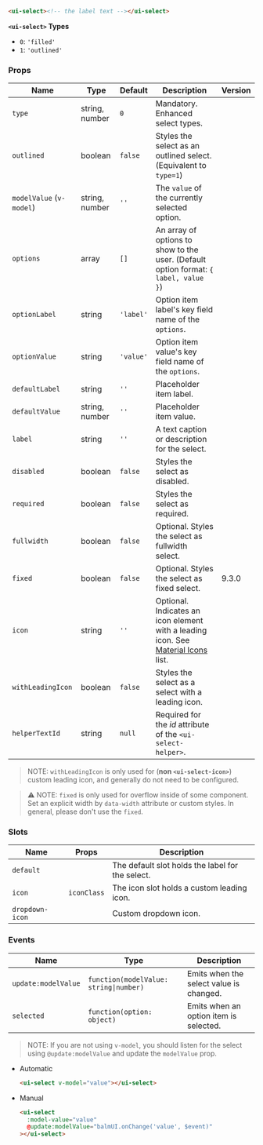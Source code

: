 ```html
<ui-select><!-- the label text --></ui-select>
```

**`<ui-select>` Types**

- `0`: `'filled'`
- `1`: `'outlined'`

### Props

| Name                     | Type           | Default   | Description                                                                                   | Version |
| ------------------------ | -------------- | --------- | --------------------------------------------------------------------------------------------- | ------- |
| `type`                   | string, number | `0`       | Mandatory. Enhanced select types.                                                             |         |
| `outlined`               | boolean        | `false`   | Styles the select as an outlined select. (Equivalent to `type=1`)                             |         |
| `modelValue` (`v-model`) | string, number | `''`      | The `value` of the currently selected option.                                                 |         |
| `options`                | array          | `[]`      | An array of options to show to the user. (Default option format: `{ label, value }`)          |         |
| `optionLabel`            | string         | `'label'` | Option item label's key field name of the `options`.                                          |         |
| `optionValue`            | string         | `'value'` | Option item value's key field name of the `options`.                                          |         |
| `defaultLabel`           | string         | `''`      | Placeholder item label.                                                                       |         |
| `defaultValue`           | string, number | `''`      | Placeholder item value.                                                                       |         |
| `label`                  | string         | `''`      | A text caption or description for the select.                                                 |         |
| `disabled`               | boolean        | `false`   | Styles the select as disabled.                                                                |         |
| `required`               | boolean        | `false`   | Styles the select as required.                                                                |         |
| `fullwidth`              | boolean        | `false`   | Optional. Styles the select as fullwidth select.                                              |         |
| `fixed`                  | boolean        | `false`   | Optional. Styles the select as fixed select.                                                  | 9.3.0   |
| `icon`                   | string         | `''`      | Optional. Indicates an icon element with a leading icon. See [Material Icons](/#/icons) list. |         |
| `withLeadingIcon`        | boolean        | `false`   | Styles the select as a select with a leading icon.                                            |         |
| `helperTextId`           | string         | `null`    | Required for the _id_ attribute of the `<ui-select-helper>`.                                  |         |

> NOTE: `withLeadingIcon` is only used for (**non `<ui-select-icon>`**) custom leading icon, and generally do not need to be configured.

> ⚠️ NOTE: `fixed` is only used for overflow inside of some component. Set an explicit width by `data-width` attribute or custom styles. In general, please don't use the `fixed`.

### Slots

| Name            | Props       | Description                                      |
| --------------- | ----------- | ------------------------------------------------ |
| `default`       |             | The default slot holds the label for the select. |
| `icon`          | `iconClass` | The icon slot holds a custom leading icon.       |
| `dropdown-icon` |             | Custom dropdown icon.                            |

### Events

| Name                | Type                                   | Description                             |
| ------------------- | -------------------------------------- | --------------------------------------- |
| `update:modelValue` | `function(modelValue: string\|number)` | Emits when the select value is changed. |
| `selected`          | `function(option: object)`             | Emits when an option item is selected.  |

> NOTE: If you are not using `v-model`, you should listen for the select using `@update:modelValue` and update the `modelValue` prop.

- Automatic

  ```html
  <ui-select v-model="value"></ui-select>
  ```

- Manual

  ```html
  <ui-select
    :model-value="value"
    @update:modelValue="balmUI.onChange('value', $event)"
  ></ui-select>
  ```
